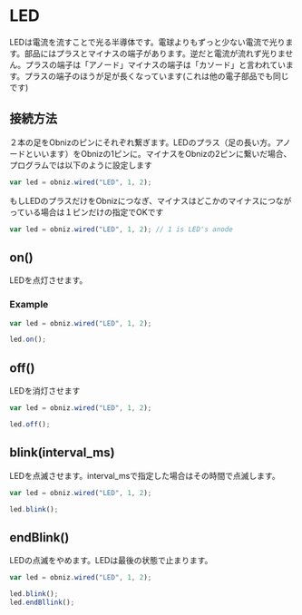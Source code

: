 # LED
LEDは電流を流すことで光る半導体です。電球よりもずっと少ない電流で光ります。部品にはプラスとマイナスの端子があります。逆だと電流が流れず光りません。プラスの端子は「アノード」マイナスの端子は「カソード」と言われています。プラスの端子のほうが足が長くなっています(これは他の電子部品でも同じです)

## 接続方法
２本の足をObnizのピンにそれぞれ繋ぎます。LEDのプラス（足の長い方。アノードといいます）をObnizの1ピンに。マイナスをObnizの2ピンに繋いだ場合、プログラムでは以下のように設定します

```Javascript
var led = obniz.wired("LED", 1, 2);
```
もしLEDのプラスだけをObnizにつなぎ、マイナスはどこかのマイナスにつながっている場合は１ピンだけの指定でOKです

```Javascript
var led = obniz.wired("LED", 1, 2); // 1 is LED's anode
```
## on()
LEDを点灯させます。

### Example
```Javascript
var led = obniz.wired("LED", 1, 2);

led.on();
```
## off()
LEDを消灯させます

```Javascript
var led = obniz.wired("LED", 1, 2);

led.off();
```
## blink(interval_ms)
LEDを点滅させます。interval_msで指定した場合はその時間で点滅します。
```Javascript
var led = obniz.wired("LED", 1, 2);

led.blink();
```
## endBlink()
LEDの点滅をやめます。LEDは最後の状態で止まります。
```Javascript
var led = obniz.wired("LED", 1, 2);

led.blink();
led.endBllink();
```